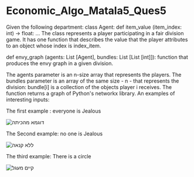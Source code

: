 # Economic_Algo_Matala5_Ques5

Given the following department:
class Agent:
def item_value (item_index: int) → float: ...
The class represents a player participating in a fair division game.
It has one function that describes the value that the player attributes to an object whose index is index_item.

def envy_graph (agents: List [Agent], bundles: List [List [int]]): 
function that produces the envy graph in a given division.

The agents parameter is an n-size array that represents the players.
The bundles parameter is an array of the same size - n - that represents the division: 
bundle[i] is a collection of the objects player i receives.
The function returns a graph of Python's networkx library.
An examples of interesting inputs:

The first example : everyone is Jealous



![דוגמא מהכיתה](https://user-images.githubusercontent.com/57682267/99914603-22650980-2d07-11eb-9e1a-2dcd7d7cefd7.png)

The Second example: no one is Jealous



![ללא קנאה](https://user-images.githubusercontent.com/57682267/99914616-3c9ee780-2d07-11eb-94ee-e935b5abe181.png)

The third example: There is a circle



![קיים מעגל](https://user-images.githubusercontent.com/57682267/99914627-56d8c580-2d07-11eb-95dc-c77601ad2f2a.png)


